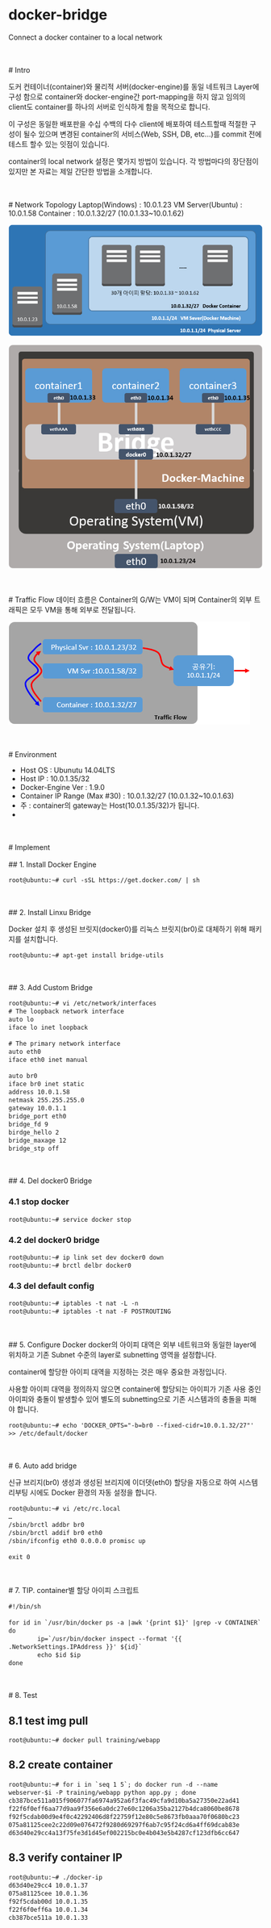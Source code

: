 # docker-bridge
Connect a docker container to a local network

<br>
<br>
# Intro

도커 컨테이너(container)와 물리적 서버(docker-engine)를 동일 네트워크 Layer에 구성 함으로 
container와 docker-engine간 port-mapping을 하지 않고 
임의의 client도 container를 하나의 서버로 인식하게 함을 목적으로 합니다.

이 구성은 동일한 배포판을 수십 수백의 다수 client에 배포하여 테스트할때 적절한 구성이 될수 있으며 
변경된 container의 서비스(Web, SSH, DB, etc...)를 commit 전에 테스트 할수 있는 잇점이 있습니다.

container의 local network 설정은 몇가지 방법이 있습니다.
각 방법마다의 장단점이 있지만 본 자료는 제일 간단한 방법을 소개합니다.

<br>
<br>
# Network Topology
Laptop(Windows) : 10.0.1.23
VM Server(Ubuntu) : 10.0.1.58
Container : 10.0.1.32/27 (10.0.1.33~10.0.1.62)

![Network Toplogy1](Topology01.jpg)


![Network Toplogy2](Topology02.jpg)

<br>
<br>
# Traffic Flow
데이터 흐름은 Container의 G/W는 VM이 되며 Container의 외부 트래픽은 모두 VM을 통해 외부로 전달됩니다.

![Traffic Flow](TrafficeFlow.jpg)

<br>
<br>
# Environment

* Host OS : Ubunutu 14.04LTS
* Host IP : 10.0.1.35/32
* Docker-Engine Ver : 1.9.0
* Container IP Range (Max #30) : 10.0.1.32/27 (10.0.1.32~10.0.1.63)
* 주 : container의 gateway는 Host(10.0.1.35/32)가 됩니다.
* 


<br>
<br>
# Implement 
<br>
<br>
## 1. Install Docker Engine

```
root@ubuntu:~# curl -sSL https://get.docker.com/ | sh
```

<br>
<br>
## 2. Install Linxu Bridge

Docker 설치 후 생성된 브릿지(docker0)를 리눅스 브릿지(br0)로 대체하기 위해 패키지를 설치합니다. 

```
root@ubuntu:~# apt-get install bridge-utils
```

<br>
<br>
## 3. Add Custom Bridge

```
root@ubuntu:~# vi /etc/network/interfaces
# The loopback network interface
auto lo
iface lo inet loopback

# The primary network interface
auto eth0
iface eth0 inet manual

auto br0
iface br0 inet static
address 10.0.1.58
netmask 255.255.255.0
gateway 10.0.1.1
bridge_port eth0
bridge_fd 9
birdge_hello 2
bridge_maxage 12
bridge_stp off
```

<br>
<br>
## 4. Del docker0 Bridge

### 4.1 stop docker
```
root@ubuntu:~# service docker stop
```

### 4.2 del docker0 bridge 
```
root@ubuntu:~# ip link set dev docker0 down
root@ubuntu:~# brctl delbr docker0
```

### 4.3 del default config
```
root@ubuntu:~# iptables -t nat -L -n
root@ubuntu:~# iptables -t nat -F POSTROUTING
```

<br>
<br>
## 5. Configure Docker
docker의 아이피 대역은 외부 네트워크와 동일한 layer에 위치하고 기존 Subnet 수준의 layer로 subnetting 영역을 설정합니다.

container에 할당한 아이피 대역을 지정하는 것은 매우 중요한 과정입니다.

사용할 아이피 대역을 정의하지 않으면 container에 할당되는  아이피가 기존 사용 중인 아이피와 충돌이 발생할수 있어 별도의 subnetting으로 기존 시스템과의 충돌을 피해야 합니다.

```
root@ubuntu:~# echo 'DOCKER_OPTS="-b=br0 --fixed-cidr=10.0.1.32/27"' >> /etc/default/docker
```

<br>
<br>
# 6. Auto add bridge

신규 브리지(br0) 생성과 생성된 브리지에 이더뎃(eth0) 할당을 자동으로 하여
시스템 리부팅 시에도 Docker 환경의 자동 설정을 합니다.
 
```
root@ubuntu:~# vi /etc/rc.local
…
/sbin/brctl addbr br0
/sbin/brctl addif br0 eth0
/sbin/ifconfig eth0 0.0.0.0 promisc up

exit 0

```

<br>
<br>
# 7. TIP.
container별 할당 아이피 스크립트

```
#!/bin/sh

for id in `/usr/bin/docker ps -a |awk '{print $1}' |grep -v CONTAINER`
do
        ip=`/usr/bin/docker inspect --format '{{ .NetworkSettings.IPAddress }}' ${id}`
        echo $id $ip
done
```

<br>
<br>
# 8. Test

## 8.1 test img pull
```
root@ubuntu:~# docker pull training/webapp
```

## 8.2 create container
```
root@ubuntu:~# for i in `seq 1 5`; do docker run -d --name webserver-$i -P training/webapp python app.py ; done
cb387bce511a015f906077fa6974a952a6f3fac49cfa9d10ba5a27350e22ad41
f22f6f0eff6aa77d9aa9f356e6a0dc27e60c1206a35ba2127b4dca8060be8678
f92f5cdab00d9e4f0c42292406d8f22759f12e80c5e8673fb0aaa70f0680bc23
075a81125cee2c22d09e076472f9280d69297f6ab7c95f24cd6a4ff69dcab83e
d63d40e29cc4a13f75fe3d1d45ef002215bc0e4b043e5b4287cf123dfb6cc647
```

## 8.3 verify container IP
```
root@ubuntu:~# ./docker-ip 
d63d40e29cc4 10.0.1.37
075a81125cee 10.0.1.36
f92f5cdab00d 10.0.1.35
f22f6f0eff6a 10.0.1.34
cb387bce511a 10.0.1.33
```
